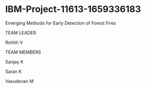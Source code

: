 # IBM-Project-11613-1659336183
Emerging Methods for Early Detection of Forest Fires
 
 TEAM LEADER
  
  Rohith V
  
  TEAM MEMBERS 
    
    
   Sanjay K
   
   Saran K
   
   Vasudevan M
